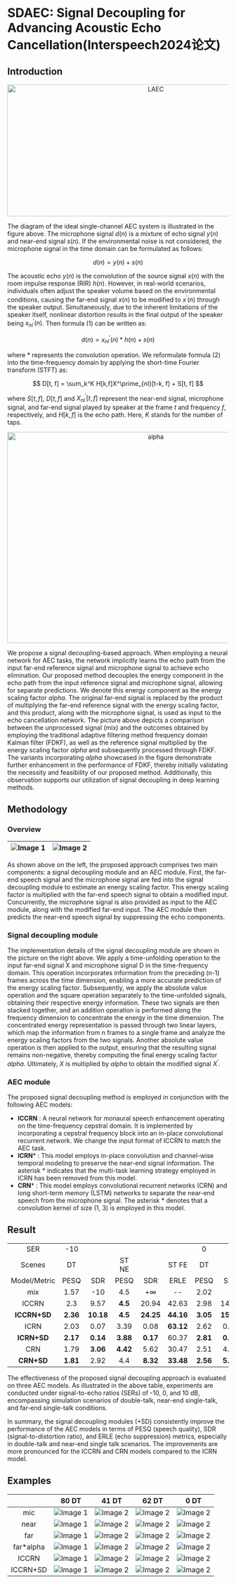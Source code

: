 # SDAEC: Signal Decoupling for Advancing Acoustic Echo Cancellation(Interspeech2024论文)
<!--
## Announcement

This GitHub account was created to comply with INTERSPEECH's double-blind regulations, and it will be relocated to a different address once the acceptance results are published.
-->
## Introduction
<div align="center">
<img src="https://github.com/ZhaoF-i/SDAEC/blob/main/pictures/LAEC_2.png" alt="LAEC" width="660" height="300">
</div>

  The diagram of the ideal single-channel AEC system is illustrated in the figure above. The microphone signal $d(n)$ is a mixture of echo signal $y(n)$ and near-end signal $s(n)$.
If the environmental noise is not considered, the microphone signal in the time domain can be formulated as follows:

$$
    d(n) = y(n) + s(n) \tag{1}
$$

The acoustic echo $y(n)$ is the convolution of the source signal $x(n)$ with the room impulse response (RIR) $h(n)$. 
However, in real-world scenarios, individuals often adjust the speaker volume based on the environmental conditions, causing the far-end signal $x(n)$ to be modified to $x^\prime(n)$ through the speaker output. Simultaneously, due to the inherent limitations of the speaker itself, nonlinear distortion results in the final output of the speaker being $x^\prime_{nl}(n)$. Then formula (1) can be written as:

$$
    d(n) = x^\prime_{nl}(n) * h(n) + s(n) \tag{2}
$$

where $*$ represents the convolution operation. We reformulate formula (2) into the time-frequency domain by applying the short-time Fourier transform (STFT) as:

$$
    D[t, f] =  \sum_k^K H[k,f]X^\prime_{nl}[t-k, f] + S[t, f]
$$

where $S[t, f]$, $D[t, f]$ and $X^\prime_{nl}[t, f]$ represent the near-end signal, microphone signal, and far-end signal played by speaker at the frame $t$ and frequency $f$, respectively, and $H[k, f]$ is the echo path. Here, $K$ stands for the number of taps.

<div align="center">
<img src="https://github.com/ZhaoF-i/SDAEC/blob/main/pictures/alpha_efficiency3_00.png" alt="alpha" width="660" height="480">
</div>

  We propose a signal decoupling-based approach. When employing a neural network for AEC tasks, the network implicitly learns the echo path from the input far-end reference signal and microphone signal to achieve echo elimination. Our proposed method decouples the energy component in the echo path from the input reference signal and microphone signal, allowing for separate predictions. We denote this energy component as the energy scaling factor $alpha$. The original far-end signal is replaced by the product of multiplying the far-end reference signal with the energy scaling factor, and this product, along with the microphone signal, is used as input to the echo cancellation network. The picture above depicts a comparison between the unprocessed signal (mix) and the outcomes obtained by employing the traditional adaptive filtering method frequency domain Kalman filter (FDKF), as well as the reference signal multiplied by the energy scaling factor $alpha$ and subsequently processed through FDKF. The variants incorporating $alpha$ showcased in the figure demonstrate further enhancement in the performance of FDKF, thereby initially validating the necessity and feasibility of our proposed method. Additionally, this observation supports our utilization of signal decoupling in deep learning methods. 

## Methodology
### Overview

| ![Image 1](https://github.com/ZhaoF-i/SDAEC/blob/main/pictures/overview.png) | ![Image 2](https://github.com/ZhaoF-i/SDAEC/blob/main/pictures/SDM.png) |
|:---:|:---:|



  As shown above on the left, the proposed approach comprises two main components: a signal decoupling module and an AEC module. First, the far-end speech signal and the microphone signal are fed into the signal decoupling module to estimate an energy scaling factor. This energy scaling factor is multiplied with the far-end speech signal to obtain a modified input. Concurrently, the microphone signal is also provided as input to the AEC module, along with the modified far-end input. The AEC module then predicts the near-end speech signal by suppressing the echo components.

### Signal decoupling module
  The implementation details of the signal decoupling module are shown in the picture on the right above. We apply a time-unfolding operation to the input far-end signal X and microphone signal D in the time-frequency domain. This operation incorporates information from the preceding (n-1) frames across the time dimension, enabling a more accurate prediction of the energy scaling factor. Subsequently, we apply the absolute value operation and the square operation separately to the time-unfolded signals, obtaining their respective energy information. These two signals are then stacked together, and an addition operation is performed along the frequency dimension to concentrate the energy in the time dimension. The concentrated energy representation is passed through two linear layers, which map the information from n frames to a single frame and analyze the energy scaling factors from the two signals. Another absolute value operation is then applied to the output, ensuring that the resulting signal remains non-negative, thereby computing the final energy scaling factor $alpha$. Ultimately, $X$ is multiplied by $alpha$ to obtain the modified signal $X^\prime$.

### AEC module
The proposed signal decoupling method is employed in conjunction with the following AEC models:

 * **ICCRN** : A neural network for monaural speech enhancement operating on the time-frequency cepstral domain. It is implemented by incorporating a cepstral frequency block into an in-place convolutional recurrent network. We change the input format of ICCRN to match the AEC task.
 * **ICRN*** : This model employs in-place convolution and channel-wise temporal modeling to preserve the near-end signal information. The asterisk $*$ indicates that the multi-task learning strategy employed in ICRN has been removed from this model.
 * **CRN*** : This model employs convolutional recurrent networks (CRN) and long short-term memory (LSTM) networks to separate the near-end speech from the microphone signal. The asterisk $*$ denotes that a convolution kernel of size (1, 3) is employed in this model.

## Result  

|              |          |           |          |           |           |          |           |          |           |           |          |           |          |           |           |
| :----------: | :------: | :-------: | :------: | :-------: | :-------: | :------: | :-------: | :------: | :-------: | :-------: | :------: | :-------: | :------: | :-------: | :-------: |
|     SER      |   -10    |           |          |           |           |    0     |           |          |           |           |    10    |           |          |           |           |
|    Scenes    |    DT    |           |  ST NE   |           |   ST FE   |    DT    |           |  ST NE   |           |   ST FE   |    DT    |           |  ST NE   |           |   ST FE   |
| Model/Metric |   PESQ   |    SDR    |   PESQ   |    SDR    |   ERLE    |   PESQ   |    SDR    |   PESQ   |    SDR    |   ERLE    |   PESQ   |    SDR    |   PESQ   |    SDR    |   ERLE    |
|     mix      |   1.57   |    -10    |   4.5    | $+\infty$ |    --     |   2.02   |     0     |   4.5    | $+\infty$ |    --     |   2.62   |    10     |   4.5    | $+\infty$ |    --     |
|    ICCRN     |   2.3    |   9.57    | **4.5**  |   20.94   |   42.63   |   2.98   |   14.63   | **4.5**  |   20.94   |   43.08   |   3.51   |   18.25   | **4.5**  |   20.94   |   41.32   |
| **ICCRN+SD** | **2.36** | **10.18** | **4.5**  | **24.25** | **44.16** | **3.05** | **15.57** | **4.5**  | **24.25** | **43.57** | **3.55** | **19.94** | **4.5**  | **24.25** | **41.97** |
|     ICRN     |   2.03   |   0.07    |   3.39   |   0.08    | **63.12** |   2.62   |   0.08    |   3.39   |   0.08    | **52.95** |   3.02   |   0.08    |   3.39   |   0.08    | **42.83** |
| **ICRN+SD**  | **2.17** | **0.14**  | **3.88** | **0.17**  |   60.37   | **2.81** | **0.17**  | **3.88** | **0.17**  |   50.36   | **3.27** | **0.18**  | **3.88** | **0.17**  |   40.33   |
|     CRN      |   1.79   | **3.06**  | **4.42** |   5.62    |   30.47   |   2.51   |   4.42    | **4.42** |   5.62    |   20.45   |   3.13   |   4.47    | **4.42** |   5.62    |   10.46   |
|  **CRN+SD**  | **1.81** |   2.92    |   4.4    | **8.32**  | **33.48** | **2.56** | **5.21**  |   4.4    | **8.32**  | **23.54** | **3.17** | **5.98**  |   4.4    | **8.32**  | **13.56** |


The effectiveness of the proposed signal decoupling approach is evaluated on three AEC models. As illustrated in the above table, experiments are conducted under signal-to-echo ratios (SERs) of -10, 0, and 10 dB, encompassing simulation scenarios of double-talk, near-end single-talk, and far-end single-talk conditions. 

In summary, the signal decoupling modules (+SD) consistently improve the performance of the AEC models in terms of PESQ (speech quality), SDR (signal-to-distortion ratio), and ERLE (echo suppression) metrics, especially in double-talk and near-end single talk scenarios. The improvements are more pronounced for the ICCRN and CRN models compared to the ICRN model.

## Examples


|   |80 DT|41 DT|62 DT|0 DT|
|:---:|:---:|:---:|:---:|:---:|
| mic | ![Image 1](https://github.com/ZhaoF-i/SDAEC/blob/main/wav_samples/80DT_mic.png) | ![Image 2](https://github.com/ZhaoF-i/SDAEC/blob/main/wav_samples/41DT_mic.png) |![Image 2](https://github.com/ZhaoF-i/SDAEC/blob/main/wav_samples/62DT_mic.png) |![Image 2](https://github.com/ZhaoF-i/SDAEC/blob/main/wav_samples/0DT_mic.png) | 
| near | ![Image 1](https://github.com/ZhaoF-i/SDAEC/blob/main/wav_samples/80DT_near.png) | ![Image 2](https://github.com/ZhaoF-i/SDAEC/blob/main/wav_samples/41DT_near.png) |![Image 2](https://github.com/ZhaoF-i/SDAEC/blob/main/wav_samples/62DT_near.png) |![Image 2](https://github.com/ZhaoF-i/SDAEC/blob/main/wav_samples/0DT_near.png) | 
| far | ![Image 1](https://github.com/ZhaoF-i/SDAEC/blob/main/wav_samples/80DT_far.png) | ![Image 2](https://github.com/ZhaoF-i/SDAEC/blob/main/wav_samples/41DT_far.png) |![Image 2](https://github.com/ZhaoF-i/SDAEC/blob/main/wav_samples/62DT_far.png) |![Image 2](https://github.com/ZhaoF-i/SDAEC/blob/main/wav_samples/0DT_far.png) | 
| far*alpha | ![Image 1](https://github.com/ZhaoF-i/SDAEC/blob/main/wav_samples/80DT_farAlpha.png) | ![Image 2](https://github.com/ZhaoF-i/SDAEC/blob/main/wav_samples/41DT_farAlpha.png) |![Image 2](https://github.com/ZhaoF-i/SDAEC/blob/main/wav_samples/62DT_farAlpha.png) |![Image 2](https://github.com/ZhaoF-i/SDAEC/blob/main/wav_samples/0DT_farAlpha.png) | 
| ICCRN | ![Image 1](https://github.com/ZhaoF-i/SDAEC/blob/main/wav_samples/80DT_ICCRN_est.png) | ![Image 2](https://github.com/ZhaoF-i/SDAEC/blob/main/wav_samples/41DT_ICCRN_est.png) |![Image 2](https://github.com/ZhaoF-i/SDAEC/blob/main/wav_samples/62DT_ICCRN_est.png) |![Image 2](https://github.com/ZhaoF-i/SDAEC/blob/main/wav_samples/0DT_ICCRN_est.png) | 
| ICCRN+SD | ![Image 1](https://github.com/ZhaoF-i/SDAEC/blob/main/wav_samples/80DT_ICCRN+SD_est.png) | ![Image 2](https://github.com/ZhaoF-i/SDAEC/blob/main/wav_samples/41DT_ICCRN+SD_est.png) |![Image 2](https://github.com/ZhaoF-i/SDAEC/blob/main/wav_samples/62DT_ICCRN+SD_est.png) |![Image 2](https://github.com/ZhaoF-i/SDAEC/blob/main/wav_samples/0DT_ICCRN+SD_est.png) | 



